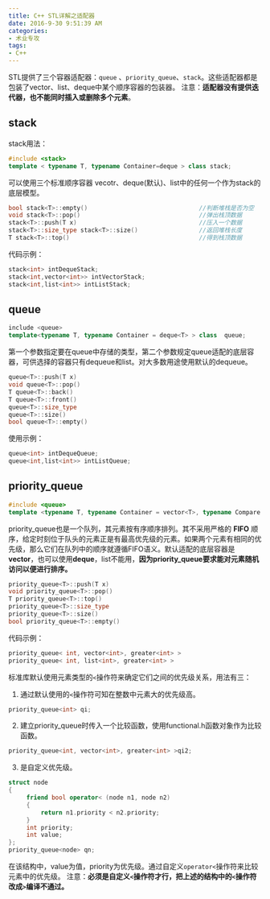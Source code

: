```yaml
---
title: C++ STL详解之适配器
date: 2016-9-30 9:51:39 AM
categories:
- 术业专攻
tags: 
- C++
---
```


STL提供了三个容器适配器：`queue` 、`priority_queue`、`stack`。这些适配器都是包装了vector、list、deque中某个顺序容器的包装器。
注意：**适配器没有提供迭代器，也不能同时插入或删除多个元素**。
<!-- more -->
## stack
stack用法：
```cpp
#include <stack>
template < typename T, typename Container=deque > class stack;
```
可以使用三个标准顺序容器 vecotr、deque(默认)、list中的任何一个作为stack的底层模型。
```cpp
bool stack<T>::empty()                               //判断堆栈是否为空
void stack<T>::pop()                                 //弹出栈顶数据
stack<T>::push(T x)                                  //压入一个数据
stack<T>::size_type stack<T>::size()                 //返回堆栈长度
T stack<T>::top()                                    //得到栈顶数据
```
代码示例：
```cpp
stack<int> intDequeStack;  
stack<int,vector<int>> intVectorStack;  
stack<int,list<int>> intListStack; 
```

## queue
```cpp
include <queue>
template<typename T, typename Container = deque<T> > class  queue;
```
第一个参数指定要在queue中存储的类型，第二个参数规定queue适配的底层容器，可供选择的容器只有dequeue和list。对大多数用途使用默认的dequeue。
```cpp
queue<T>::push(T x)
void queue<T>::pop()
T queue<T>::back()
T queue<T>::front()
queue<T>::size_type 
queue<T>::size()
bool queue<T>::empty()
```
使用示例：
```cpp
queue<int> intDequeQueue;    
queue<int,list<int>> intListQueue;
```

## priority_queue
```cpp
#include <queue>
template <typename T, typename Container = vector<T>, typename Compare = less<T> > class priority_queue;
```
priority_queue也是一个队列，其元素按有序顺序排列。其不采用严格的 **FIFO** 顺序，给定时刻位于队头的元素正是有最高优先级的元素。如果两个元素有相同的优先级，那么它们在队列中的顺序就遵循FIFO语义。默认适配的底层容器是**vector**，也可以使用**deque**，list不能用，**因为priority_queue要求能对元素随机访问以便进行排序。**
```cpp
priority_queue<T>::push(T x)
void priority_queue<T>::pop()
T priority_queue<T>::top()
priority_queue<T>::size_type 
priority_queue<T>::size()
bool priority_queue<T>::empty()
```
代码示例：
```cpp
priority_queue< int, vector<int>, greater<int> >
priority_queue< int, list<int>, greater<int> >
```

标准库默认使用元素类型的`<`操作符来确定它们之间的优先级关系，用法有三：
1. 通过默认使用的`<`操作符可知在整数中元素大的优先级高。
```cpp
priority_queue<int> qi; 
```
2. 建立priority_queue时传入一个比较函数，使用functional.h函数对象作为比较函数。
```cpp
priority_queue<int, vector<int>, greater<int> >qi2;
```
3. 是自定义优先级。
```cpp
struct node 
{
     friend bool operator< (node n1, node n2)
     {
         return n1.priority < n2.priority;
     } 
     int priority;
     int value; 
}; 
priority_queue<node> qn; 
```
在该结构中，value为值，priority为优先级。通过自定义`operator<`操作符来比较元素中的优先级。
注意：**必须是自定义`<`操作符才行，把上述的结构中的`<`操作符改成`>`编译不通过。**